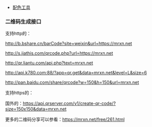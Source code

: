 * [配色工具](http://www.sioe.cn/yingyong/yanse-rgb-16/)


### 二维码生成接口
支持http的：

http://b.bshare.cn/barCode?site=weixin&url=https://mrxn.net

http://s.jiathis.com/qrcode.php?url=https://mrxn.net

http://qr.liantu.com/api.php?text=mrxn.net

http://api.k780.com:88/?app=qr.get&data=mrxn.net&level=L&size=6

http://pan.baidu.com/share/qrcode?w=150&h=150&url=mrxn.net


支持https的：

国外的：https://api.qrserver.com/v1/create-qr-code/?size=150x150&data=mrxn.net

更多的二维码分享可以参看：https://mrxn.net/free/261.html 

